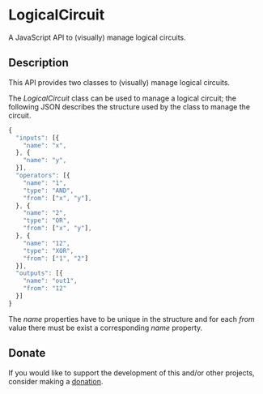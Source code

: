 # LogicalCircuit
A JavaScript API to (visually) manage logical circuits.

## Description
This API provides two classes to (visually) manage logical circuits.

The *LogicalCircuit* class can be used to manage a logical circuit; the following JSON describes the structure used by the class to manage the circuit.
```javascript
{
  "inputs": [{
    "name": "x",
  }, {
    "name": "y",
  }],
  "operators": [{
    "name": "1",
    "type": "AND",
    "from": ["x", "y"],
  }, {
    "name": "2",
    "type": "OR",
    "from": ["x", "y"],
  }, {
    "name": "12",
    "type": "XOR",
    "from": ["1", "2"]
  }],
  "outputs": [{
    "name": "out1",
    "from": "12"
  }]
}
```
The *name* properties have to be unique in the structure and for each *from* value there must be exist a corresponding *name* property.

## Donate
If you would like to support the development of this and/or other projects, consider making a [donation](https://www.paypal.com/donate/?business=HCDX9BAEYDF4C&no_recurring=0&currency_code=EUR).
